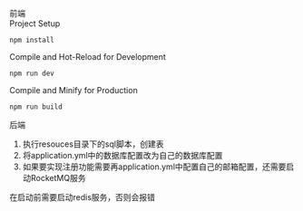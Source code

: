 前端  
Project Setup
```
npm install
```
Compile and Hot-Reload for Development
```
npm run dev
```
Compile and Minify for Production
```
npm run build
```
后端  
1. 执行resouces目录下的sql脚本，创建表  
2. 将application.yml中的数据库配置改为自己的数据库配置  
3. 如果要实现注册功能需要再application.yml中配置自己的邮箱配置，还需要启动RocketMQ服务
  
在启动前需要启动redis服务，否则会报错
